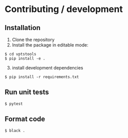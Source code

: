 # Contributing / development

## Installation

1) Clone the repository
2) Install the package in editable mode:

```
$ cd vptstools
$ pip install -e .
```

3) install development dependencies

```
$ pip install -r requirements.txt
```

## Run unit tests

```
$ pytest
```

## Format code

```
$ black .
```